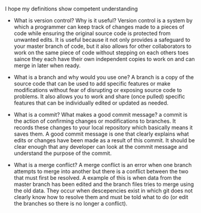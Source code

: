 I hope my definitions show competent understanding

* What is version control?  Why is it useful?
Version control is a system by which a programmer can keep track of changes made to a pieces of code while ensuring the original source code is protected from unwanted edits. 
It is useful because it not only provides a safeguard to your master branch of code, but it also allows for other collaborators to work on the same piece of code without stepping on each others toes saince they each have their own independent copies to work on and can merge in later when ready.

* What is a branch and why would you use one?
A branch is a copy of the source code that can be used to add specific features or make modifications without fear of disrupting or exposing source code to problems. It also allows you to work and share (once pulled) specific features that can be individually edited or updated as needed. 

* What is a commit? What makes a good commit message?
a commit is the action of confirming changes or modifications to branches. It records these changes to your local repository which basically means it saves them. A good commit message is one that clearly explains what edits or changes have been made as a result of this commit. It should be clear enough that any developer can look at the commit message and understand the purpose of the commit.

* What is a merge conflict?
A merge conflict is an error when one branch attempts to merge into another but there is a conflict between the two that must first be resolved. A example of this is when data from the master branch has been edited and the branch files tries to merge using the old data. They occur when descepencies exist in which git does not clearly know how to resolve them and must be told what to do (or edit the branches so there is no longer a conflict).